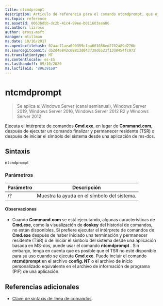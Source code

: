 ```yaml
---
title: ntcmdprompt
description: Artículo de referencia para el comando ntcmdprompt, que ejecuta el intérprete de comandos **Cmd.exe**, en lugar de **Command.com**, después de ejecutar un comando finalizar y permanecer residente (TSR) o después de iniciar el símbolo del sistema desde una aplicación de ms-dos.
ms.topic: reference
ms.assetid: 0063bdbb-dc2b-41c4-99ee-b011603aaa86
ms.author: lizross
author: eross-msft
manager: mtillman
ms.date: 10/16/2017
ms.openlocfilehash: 02aac71aea099359c1aa661086ed2702a89d276b
ms.sourcegitcommit: db2d46842c68813d043738d6523f13d8454fc972
ms.translationtype: MT
ms.contentlocale: es-ES
ms.lasthandoff: 09/10/2020
ms.locfileid: "89639160"
---
```

# <a name="ntcmdprompt"></a>ntcmdprompt

> Se aplica a: Windows Server (canal semianual), Windows Server 2019, Windows Server 2016, Windows Server 2012 R2 y Windows Server 2012

Ejecuta el intérprete de comandos **Cmd.exe**, en lugar de **Command.com**, después de ejecutar un comando finalizar y permanecer residente (TSR) o después de iniciar el símbolo del sistema desde una aplicación de ms-dos.

## <a name="syntax"></a>Sintaxis

```
ntcmdprompt
```

### <a name="parameters"></a>Parámetros

| Parámetro | Descripción |
| --------- | ----------- |
| /? | Muestra la ayuda en el símbolo del sistema. |

#### <a name="remarks"></a>Observaciones

- Cuando **Command.com** se está ejecutando, algunas características de **Cmd.exe**, como la visualización de **doskey** del historial de comandos, no están disponibles. Si prefiere ejecutar el intérprete de comandos de **Cmd.exe** después de haber iniciado una terminación y permanecer residente (TSR) o de iniciar el símbolo del sistema desde una aplicación basada en MS-dos, puede usar el comando **ntcmdprompt** . Sin embargo, tenga en cuenta que es posible que el TSR no esté disponible para su uso cuando se ejecuta **Cmd.exe**. Puede incluir el comando **ntcmdprompt** en el archivo **config. NT** o el archivo de inicio personalizado equivalente en el archivo de información de programa (PIF) de una aplicación.

## <a name="additional-references"></a>Referencias adicionales

- [Clave de sintaxis de línea de comandos](command-line-syntax-key.md)
